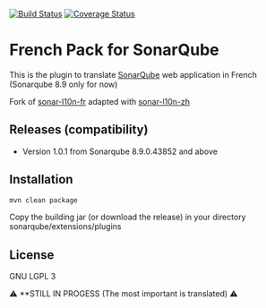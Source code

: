 [![Build Status](https://www.travis-ci.com/picsouds/sonar-l10n-fr.svg?branch=main)](https://www.travis-ci.com/picsouds/sonar-l10n-fr)
[![Coverage Status](https://coveralls.io/repos/github/picsouds/sonar-l10n-fr/badge.svg)](https://coveralls.io/github/picsouds/sonar-l10n-fr)

# French Pack for SonarQube 

This is the plugin to translate [SonarQube](http://www.sonarqube.org/) web application in French (Sonarqube 8.9 only for now)

Fork of [sonar-l10n-fr](https://github.com/ZoeThivet/sonar-l10n-fr) adapted with [sonar-l10n-zh](https://github.com/xuhuisheng/sonar-l10n-zh)

## Releases (compatibility)

* Version 1.0.1 from Sonarqube 8.9.0.43852 and above 

## Installation

```sh
mvn clean package
```

Copy the building jar (or download the release) in your directory sonarqube/extensions/plugins

## License

GNU LGPL 3

:warning:️ **STILL IN PROGESS (The most important is translated) :warning:
